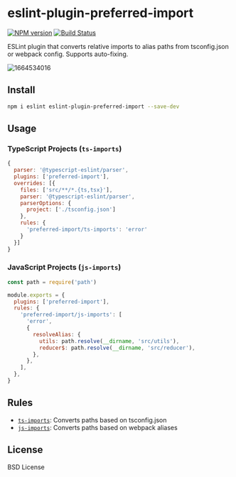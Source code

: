 # eslint-plugin-preferred-import

[![NPM version][npm-image]][npm-url] [![Build Status][build-image]][build-url]

ESLint plugin that converts relative imports to alias paths from tsconfig.json or webpack config. Supports auto-fixing.

![1664534016](https://user-images.githubusercontent.com/47266692/193251941-8a881625-971e-4abe-ae52-6f92d6a0ef94.gif)

## Install

```bash
npm i eslint eslint-plugin-preferred-import --save-dev
```

## Usage

### TypeScript Projects (`ts-imports`)

```javascript
{
  parser: '@typescript-eslint/parser',
  plugins: ['preferred-import'],
  overrides: [{
    files: ['src/**/*.{ts,tsx}'],
    parser: '@typescript-eslint/parser',
    parserOptions: {
      project: ['./tsconfig.json']
    },
    rules: {
      'preferred-import/ts-imports': 'error'
    }
  }]
}
```

### JavaScript Projects (`js-imports`)

```javascript
const path = require('path')

module.exports = {
  plugins: ['preferred-import'],
  rules: {
    'preferred-import/js-imports': [
      'error',
      {
        resolveAlias: {
          utils: path.resolve(__dirname, 'src/utils'),
          reducer$: path.resolve(__dirname, 'src/reducer'),
        },
      },
    ],
  },
}
```

## Rules

- [`ts-imports`](./documents/ts-imports.md): Converts paths based on tsconfig.json
- [`js-imports`](./documents/js-imports.md): Converts paths based on webpack aliases

## License

BSD License

[npm-image]: http://img.shields.io/npm/v/eslint-plugin-preferred-import.svg
[npm-url]: https://npmjs.org/package/eslint-plugin-preferred-import
[build-image]: http://img.shields.io/github/workflow/status/ronpark-dev/eslint-plugin-preferred-import/Build%20and%20unit%20test.svg
[build-url]: https://github.com/ronpark-dev/eslint-plugin-preferred-import/actions/workflows/ci.yml
